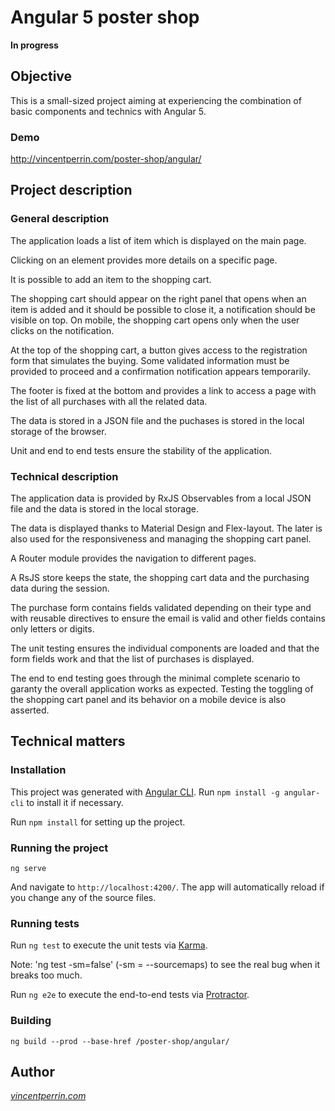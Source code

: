 # Angular 5 poster shop

**In progress**

## Objective

This is a small-sized project aiming at experiencing the combination of basic components and technics with Angular 5.

### Demo

http://vincentperrin.com/poster-shop/angular/

## Project description

### General description

The application loads a list of item which is displayed on the main page.

Clicking on an element provides more details on a specific page.

It is possible to add an item to the shopping cart.

The shopping cart should appear on the right panel that opens when an item is added and it should be possible to close it, a notification should be visible on top. On mobile, the shopping cart opens only when the user clicks on the notification.

At the top of the shopping cart, a button gives access to the registration form that simulates the buying. Some validated information must be provided to proceed and a confirmation notification appears temporarily.

The footer is fixed at the bottom and provides a link to access a page with the list of all purchases with all the related data.

The data is stored in a JSON file and the puchases is stored in the local storage of the browser.

Unit and end to end tests ensure the stability of the application.

### Technical description

The application data is provided by RxJS Observables from a local JSON file and the data is stored in the local storage.

The data is displayed thanks to Material Design and Flex-layout. The later is also used for the responsiveness and managing the shopping cart panel.

A Router module provides the navigation to different pages.

A RsJS store keeps the state, the shopping cart data and the purchasing data during the session.

The purchase form contains fields validated depending on their type and with reusable directives to ensure the email is valid and other fields contains only letters or digits.

The unit testing ensures the individual components are loaded and that the form fields work and that the list of purchases is displayed.

The end to end testing goes through the minimal complete scenario to garanty the overall application works as expected. Testing the toggling of the shopping cart panel and its behavior on a mobile device is also asserted.

## Technical matters

### Installation

This project was generated with [Angular CLI](https://github.com/angular/angular-cli). Run `npm install -g angular-cli` to install it if necessary.

Run `npm install` for setting up the project.

### Running the project

    ng serve

And navigate to `http://localhost:4200/`. The app will automatically reload if you change any of the source files.

### Running tests

Run `ng test` to execute the unit tests via [Karma](https://karma-runner.github.io).

Note: 'ng test -sm=false' (-sm = --sourcemaps) to see the real bug when it breaks too much.

Run `ng e2e` to execute the end-to-end tests via [Protractor](http://www.protractortest.org/).


### Building

    ng build --prod --base-href /poster-shop/angular/

## Author

*[vincentperrin.com](https://vincentperrin.com)*
